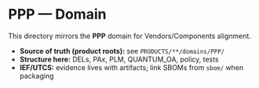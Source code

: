 # PPP — Domain

This directory mirrors the **PPP** domain for Vendors/Components alignment.

- **Source of truth (product roots):** see `PRODUCTS/**/domains/PPP/`
- **Structure here:** DELs, PAx, PLM, QUANTUM_OA, policy, tests
- **IEF/UTCS:** evidence lives with artifacts; link SBOMs from `sbom/` when packaging
